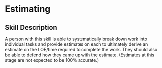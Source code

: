 # Estimating

## Skill Description
A person with this skill is able to systematically break down work into individual tasks and provide estimates on each to ultimately derive an estimate on the LOE/time required to complete the work.  They should also be able to defend how they came up with the estimate.   (Estimates at this stage are not expected to be 100% accurate.)
